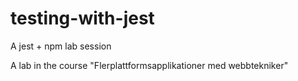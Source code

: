 # testing-with-jest
A jest + npm lab session

A lab in the course "Flerplattformsapplikationer med webbtekniker"

